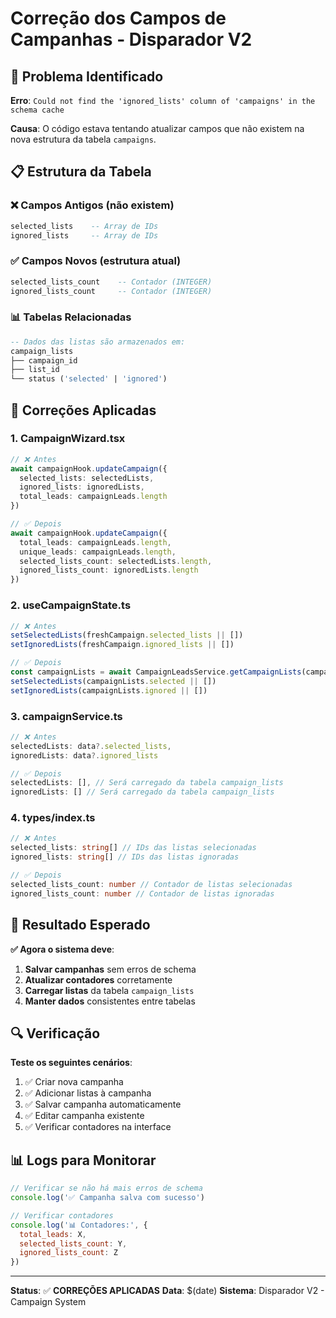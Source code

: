 # Correção dos Campos de Campanhas - Disparador V2

## 🚨 Problema Identificado

**Erro**: `Could not find the 'ignored_lists' column of 'campaigns' in the schema cache`

**Causa**: O código estava tentando atualizar campos que não existem na nova estrutura da tabela `campaigns`.

## 📋 Estrutura da Tabela

### ❌ Campos Antigos (não existem)
```sql
selected_lists    -- Array de IDs
ignored_lists     -- Array de IDs
```

### ✅ Campos Novos (estrutura atual)
```sql
selected_lists_count    -- Contador (INTEGER)
ignored_lists_count     -- Contador (INTEGER)
```

### 📊 Tabelas Relacionadas
```sql
-- Dados das listas são armazenados em:
campaign_lists
├── campaign_id
├── list_id
└── status ('selected' | 'ignored')
```

## 🔧 Correções Aplicadas

### 1. **CampaignWizard.tsx**
```typescript
// ❌ Antes
await campaignHook.updateCampaign({
  selected_lists: selectedLists,
  ignored_lists: ignoredLists,
  total_leads: campaignLeads.length
})

// ✅ Depois
await campaignHook.updateCampaign({
  total_leads: campaignLeads.length,
  unique_leads: campaignLeads.length,
  selected_lists_count: selectedLists.length,
  ignored_lists_count: ignoredLists.length
})
```

### 2. **useCampaignState.ts**
```typescript
// ❌ Antes
setSelectedLists(freshCampaign.selected_lists || [])
setIgnoredLists(freshCampaign.ignored_lists || [])

// ✅ Depois
const campaignLists = await CampaignLeadsService.getCampaignLists(campaign.id)
setSelectedLists(campaignLists.selected || [])
setIgnoredLists(campaignLists.ignored || [])
```

### 3. **campaignService.ts**
```typescript
// ❌ Antes
selectedLists: data?.selected_lists,
ignoredLists: data?.ignored_lists

// ✅ Depois
selectedLists: [], // Será carregado da tabela campaign_lists
ignoredLists: [] // Será carregado da tabela campaign_lists
```

### 4. **types/index.ts**
```typescript
// ❌ Antes
selected_lists: string[] // IDs das listas selecionadas
ignored_lists: string[] // IDs das listas ignoradas

// ✅ Depois
selected_lists_count: number // Contador de listas selecionadas
ignored_lists_count: number // Contador de listas ignoradas
```

## 🎯 Resultado Esperado

**✅ Agora o sistema deve**:
1. **Salvar campanhas** sem erros de schema
2. **Atualizar contadores** corretamente
3. **Carregar listas** da tabela `campaign_lists`
4. **Manter dados** consistentes entre tabelas

## 🔍 Verificação

**Teste os seguintes cenários**:
1. ✅ Criar nova campanha
2. ✅ Adicionar listas à campanha
3. ✅ Salvar campanha automaticamente
4. ✅ Editar campanha existente
5. ✅ Verificar contadores na interface

## 📊 Logs para Monitorar

```javascript
// Verificar se não há mais erros de schema
console.log('✅ Campanha salva com sucesso')

// Verificar contadores
console.log('📊 Contadores:', {
  total_leads: X,
  selected_lists_count: Y,
  ignored_lists_count: Z
})
```

---
**Status**: ✅ **CORREÇÕES APLICADAS**
**Data**: $(date)
**Sistema**: Disparador V2 - Campaign System



















